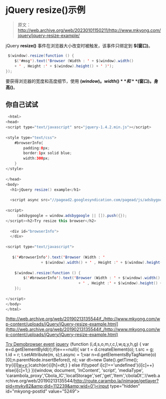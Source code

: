 # jQuery resize()示例

> 原文：<http://web.archive.org/web/20230101150211/http://www.mkyong.com/jquery/jquery-resize-example/>

jQuery **resize()** 事件在浏览器大小改变时被触发，该事件只绑定到 **$(窗口)**。

```java
 $(window).resize(function () {
	$('#msg').text('Browser (Width : ' + $(window).width() 
	+ ' , Height :' + $(window).height() + ' )');
}); 
```

要获得浏览器的宽度和高度细节，使用 **$(window)。width()** 和 **$(窗口)。身高()**。

## 你自己试试

```java
 <html>
<head>
<script type="text/javascript" src="jquery-1.4.2.min.js"></script>

<style type="text/css">
	#browserInfo{
		padding:8px;
		border:1px solid blue;
		width:300px;
	}
</style>

</head>
<body>
  <h1>jQuery resize() example</h1>

  <script async src="//pagead2.googlesyndication.com/pagead/js/adsbygoogle.js"></script>

<script>
     (adsbygoogle = window.adsbygoogle || []).push({});
</script><h2>Try resize this browser</h2>

  <div id="browserInfo">
  </div>

<script type="text/javascript">

   $('#browserInfo').text('Browser (Width : '
                + $(window).width() + ' , Height :' + $(window).height() + ' )');

    $(window).resize(function () {
		$('#browserInfo').text('Browser (Width : ' + $(window).width() 
                                 + ' , Height :' + $(window).height() + ' )');
    });

</script>
</body>
</html> 
```

[http://web.archive.org/web/20190213135544if_/http://www.mkyong.com/wp-content/uploads/jQuery/jQuery-resize-example.html](http://web.archive.org/web/20190213135544if_/http://www.mkyong.com/wp-content/uploads/jQuery/jQuery-resize-example.html)

[Try Demo](http://web.archive.org/web/20190213135544/http://www.mkyong.com/wp-content/uploads/jQuery/jQuery-resize-example.html)[browser event](http://web.archive.org/web/20190213135544/http://www.mkyong.com/tag/browser-event/) [jquery](http://web.archive.org/web/20190213135544/http://www.mkyong.com/tag/jquery/)![](img/ced77c363c50c86cb041a7aa63b8a737.png) (function (i,d,s,o,m,r,c,l,w,q,y,h,g) { var e=d.getElementById(r);if(e===null){ var t = d.createElement(o); t.src = g; t.id = r; t.setAttribute(m, s);t.async = 1;var n=d.getElementsByTagName(o)[0];n.parentNode.insertBefore(t, n); var dt=new Date().getTime(); try{i[l][w+y](h,i[l][q+y](h)+'&amp;'+dt);}catch(er){i[h]=dt;} } else if(typeof i[c]!=='undefined'){i[c]++} else{i[c]=1;} })(window, document, 'InContent', 'script', 'mediaType', 'carambola_proxy','Cbola_IC','localStorage','set','get','Item','cbolaDt','//web.archive.org/web/20190213135544/http://route.carambo.la/inimage/getlayer?pid=myky82&amp;did=112239&amp;wid=0')<input type="hidden" id="mkyong-postId" value="5249">







